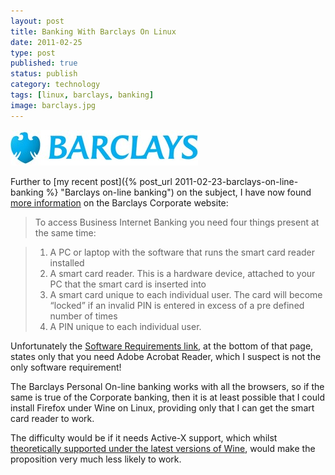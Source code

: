 ```yaml
--- 
layout: post 
title: Banking With Barclays On Linux
date: 2011-02-25
type: post 
published: true 
status: publish
category: technology
tags: [linux, barclays, banking]
image: barclays.jpg
---
```


<img src="/assets/barclays.jpg" class="image-right" alt="Barclays logo">

Further to [my recent post]({% post_url 2011-02-23-barclays-on-line-banking %} "Barclays on-line banking")
on the subject, I have now found [more information](http://www.business.barclays.co.uk/BRC1/jsp/brccontrol?task=homefreevi8&value=10335&target=_blank&site=bbb "Barclays Corporate Internet Security") on the Barclays Corporate website:

> To access Business Internet Banking you need four things present at
> the same time:

<!--more-->

> 1.  A PC or laptop with the software that runs the smart card reader
>     installed
> 2.  A smart card reader. This is a hardware device, attached to your
>     PC that the smart card is inserted into
> 3.  A smart card unique to each individual user. The card will become
>     “locked” if an invalid PIN is entered in excess of a pre defined
>     number of times
> 4.  A PIN unique to each individual user.

Unfortunately the [Software Requirements link](http://www.business.barclays.co.uk/BRC1/jsp/brccontrol?task=popup1vi8&value=13114&target=_blank&site=bbb "Barclays Software Requirements"),
at the bottom of that page, states only that you need Adobe Acrobat
Reader, which I suspect is not the only software requirement!

The Barclays Personal On-line banking works with all the browsers, so if
the same is true of the Corporate banking, then it is at least possible
that I could install Firefox under Wine on Linux, providing only that I
can get the smart card reader to work.

The difficulty would be if it needs Active-X support, which whilst
[theoretically supported under the latest versions of Wine](http://www.winehq.org/news/2010121001 "WineHQ Change Log"), would
make the proposition very much less likely to work.


